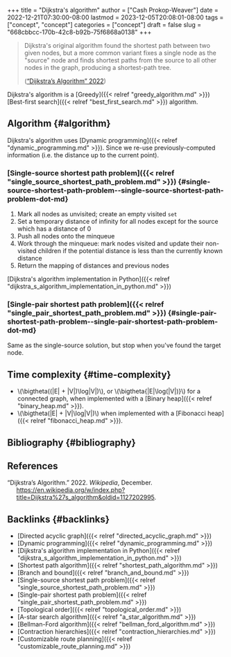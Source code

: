 +++
title = "Dijkstra's algorithm"
author = ["Cash Prokop-Weaver"]
date = 2022-12-21T07:30:00-08:00
lastmod = 2023-12-05T20:08:01-08:00
tags = ["concept", "concept"]
categories = ["concept"]
draft = false
slug = "668cbbcc-170b-42c8-b92b-75f6868a0138"
+++

> Dijkstra's original algorithm found the shortest path between two given nodes, but a more common variant fixes a single node as the "source" node and finds shortest paths from the source to all other nodes in the graph, producing a shortest-path tree.
>
> (<a href="#citeproc_bib_item_1">“Dijkstra’s Algorithm” 2022</a>)

Dijkstra's algorithm is a [Greedy]({{< relref "greedy_algorithm.md" >}}) [Best-first search]({{< relref "best_first_search.md" >}}) algorithm.


## Algorithm {#algorithm}

Dijkstra's algorithm uses [Dynamic programming]({{< relref "dynamic_programming.md" >}}). Since we re-use previously-computed information (i.e. the distance up to the current point).


### [Single-source shortest path problem]({{< relref "single_source_shortest_path_problem.md" >}}) {#single-source-shortest-path-problem--single-source-shortest-path-problem-dot-md}

1.  Mark all nodes as unvisited; create an empty visited `set`
2.  Set a temporary distance of infinity for all nodes except for the source which has a distance of 0
3.  Push all nodes onto the minqueue
4.  Work through the minqueue: mark nodes visited and update their non-visited children if the potential distance is less than the currently known distance
5.  Return the mapping of distances and previous nodes

[Dijkstra's algorithm implementation in Python]({{< relref "dijkstra_s_algorithm_implementation_in_python.md" >}})


### [Single-pair shortest path problem]({{< relref "single_pair_shortest_path_problem.md" >}}) {#single-pair-shortest-path-problem--single-pair-shortest-path-problem-dot-md}

Same as the single-source solution, but stop when you've found the target node.


## Time complexity {#time-complexity}

-   \\(\bigtheta((|E| + |V|)\log|V|)\\), or \\(\bigtheta{|E|\log(|V|)}\\) for a connected graph, when implemented with a [Binary heap]({{< relref "binary_heap.md" >}}).
-   \\(\bigtheta(|E| + |V|\log|V|)\\) when implemented with a [Fibonacci heap]({{< relref "fibonacci_heap.md" >}}).


## Bibliography {#bibliography}

## References

<style>.csl-entry{text-indent: -1.5em; margin-left: 1.5em;}</style><div class="csl-bib-body">
  <div class="csl-entry"><a id="citeproc_bib_item_1"></a>“Dijkstra’s Algorithm.” 2022. <i>Wikipedia</i>, December. <a href="https://en.wikipedia.org/w/index.php?title=Dijkstra%27s_algorithm&oldid=1127202995">https://en.wikipedia.org/w/index.php?title=Dijkstra%27s_algorithm&#38;oldid=1127202995</a>.</div>
</div>


## Backlinks {#backlinks}

-   [Directed acyclic graph]({{< relref "directed_acyclic_graph.md" >}})
-   [Dynamic programming]({{< relref "dynamic_programming.md" >}})
-   [Dijkstra's algorithm implementation in Python]({{< relref "dijkstra_s_algorithm_implementation_in_python.md" >}})
-   [Shortest path algorithm]({{< relref "shortest_path_algorithm.md" >}})
-   [Branch and bound]({{< relref "branch_and_bound.md" >}})
-   [Single-source shortest path problem]({{< relref "single_source_shortest_path_problem.md" >}})
-   [Single-pair shortest path problem]({{< relref "single_pair_shortest_path_problem.md" >}})
-   [Topological order]({{< relref "topological_order.md" >}})
-   [A-star search algorithm]({{< relref "a_star_algorithm.md" >}})
-   [Bellman-Ford algorithm]({{< relref "bellman_ford_algorithm.md" >}})
-   [Contraction hierarchies]({{< relref "contraction_hierarchies.md" >}})
-   [Customizable route planning]({{< relref "customizable_route_planning.md" >}})
